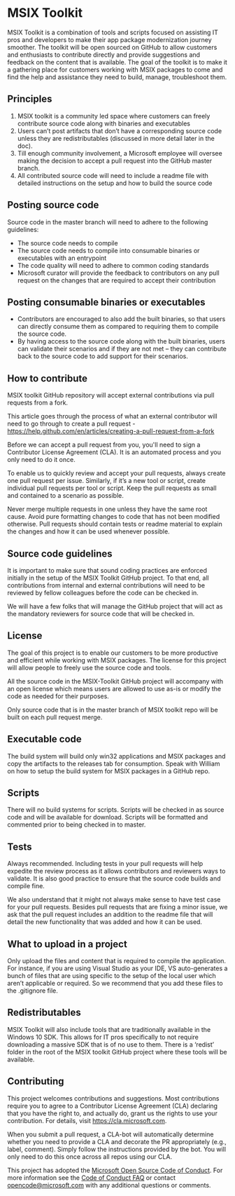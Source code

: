 # MSIX Toolkit 

MSIX Toolkit is a combination of tools and scripts focused on assisting IT pros and developers to make their app package modernization journey smoother. The toolkit will be open sourced on GitHub to allow customers and enthusiasts to contribute directly and provide suggestions and feedback on the content that is available. 
The goal of the toolkit is to make it a gathering place for customers working with MSIX packages to come and find the help and assistance they need to build, manage, troubleshoot them. 

## Principles
1.	MSIX toolkit is a community led space where customers can freely contribute source code along with binaries and executables 
2.	Users can’t post artifacts that don’t have a corresponding source code unless they are redistributables (discussed in more detail later in the doc). 
3.	Till enough community involvement, a Microsoft employee will oversee making the decision to accept a pull request into the GitHub master branch.
4.	All contributed source code will need to include a readme file with detailed instructions on the setup and how to build the source code

## Posting source code
Source code in the master branch will need to adhere to the following guidelines:
-	The source code needs to compile  
-	The source code needs to compile into consumable binaries or executables with an entrypoint 
-	The code quality will need to adhere to common coding standards
- Microsoft curator will provide the feedback to contributors on any pull request on the changes that are required to accept their contribution 

## Posting consumable binaries or executables
-	Contributors are encouraged to also add the built binaries, so that users can directly consume them as compared to requiring them to compile the source code. 
-	By having access to the source code along with the built binaries, users can validate their scenarios and if they are not met – they can contribute back to the source code to add support for their scenarios. 

## How to contribute
MSIX toolkit GitHub repository will accept external contributions via pull requests from a fork. 

This article goes through the process of what an external contributor will need to go through to create a pull request -  https://help.github.com/en/articles/creating-a-pull-request-from-a-fork

Before we can accept a pull request from you, you'll need to sign a Contributor License Agreement (CLA). It is an automated process and you only need to do it once.

To enable us to quickly review and accept your pull requests, always create one pull request per issue. Similarly, if it’s a new tool or script, create individual pull requests per tool or script. Keep the pull requests as small and contained to a scenario as possible. 

Never merge multiple requests in one unless they have the same root cause. Avoid pure formatting changes to code that has not been modified otherwise. Pull requests should contain tests or readme material to explain the changes and how it can be used whenever possible.

## Source code guidelines
It is important to make sure that sound coding practices are enforced initially in the setup of the MSIX Toolkit GitHub project. To that end, all contributions from internal and external contributions will need to be reviewed by fellow colleagues before the code can be checked in. 

We will have a few folks that will manage the GitHub project that will act as the mandatory reviewers for source code that will be checked in. 

## License 
The goal of this project is to enable our customers to be more productive and efficient while working with MSIX packages. The license for this project will allow people to freely use the source code and tools. 

All the source code in the MSIX-Toolkit GitHub project will accompany with an open license which means users are allowed to use as-is or modify the code as needed for their purposes. 

Only source code that is in the master branch of MSIX toolkit repo will be built on each pull request merge. 

## Executable code
The build system will build only win32 applications and MSIX packages and copy the artifacts to the releases tab for consumption. 
Speak with William on how to setup the build system for MSIX packages in a GitHub repo. 

## Scripts
There will no build systems for scripts. Scripts will be checked in as source code and will be available for download. Scripts will be formatted and commented prior to being checked in to master.

## Tests
Always recommended. Including tests in your pull requests will help expedite the review process as it allows contributors and reviewers ways to validate. It is also good practice to ensure that the source code builds and compile fine. 

We also understand that it might not always make sense to have test case for your pull requests. Besides pull requests that are fixing a minor issue, we ask that the pull request includes an addition to the readme file that will detail the new functionality that was added and how it can be used.  

## What to upload in a project
Only upload the files and content that is required to compile the application. For instance, if you are using Visual Studio as your IDE, VS auto-generates a bunch of files that are using specific to the setup of the local user which aren’t applicable or required. So we recommend that you add these files to the .gitignore file. 

## Redistributables
MSIX Toolkit will also include tools that are traditionally available in the Windows 10 SDK. This allows for IT pros specifically to not require downloading a massive SDK that is of no use to them. There is a ‘redist’ folder in the root of the MSIX toolkit GitHub project where these tools will be available. 

## Contributing

This project welcomes contributions and suggestions.  Most contributions require you to agree to a
Contributor License Agreement (CLA) declaring that you have the right to, and actually do, grant us
the rights to use your contribution. For details, visit https://cla.microsoft.com.

When you submit a pull request, a CLA-bot will automatically determine whether you need to provide
a CLA and decorate the PR appropriately (e.g., label, comment). Simply follow the instructions
provided by the bot. You will only need to do this once across all repos using our CLA.

This project has adopted the [Microsoft Open Source Code of Conduct](https://opensource.microsoft.com/codeofconduct/).
For more information see the [Code of Conduct FAQ](https://opensource.microsoft.com/codeofconduct/faq/) or
contact [opencode@microsoft.com](mailto:opencode@microsoft.com) with any additional questions or comments.
